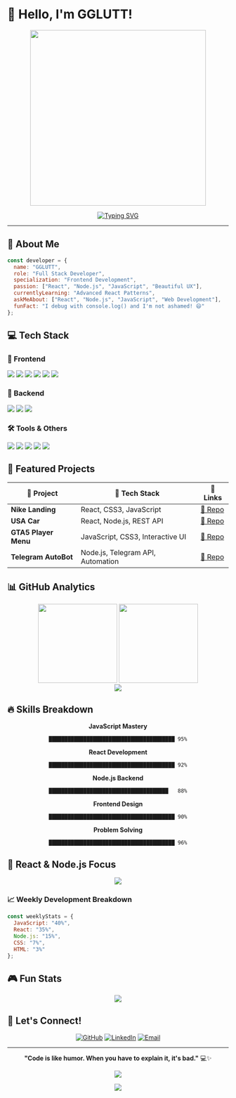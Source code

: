 # 👋 Hello, I'm GGLUTT!

<div align="center">
  <img src="https://media3.giphy.com/media/v1.Y2lkPTc5MGI3NjExZGxpdGJiZ3NkcTFieWc0bjY0dXdocHBlMWRpMGRpbjRkbGJ3dWtidiZlcD12MV9pbnRlcm5hbF9naWZfYnlfaWQmY3Q9Zw/78XCFBGOlS6keY1Bil/giphy.gif" width="400"/>
  
  [![Typing SVG](https://readme-typing-svg.herokuapp.com?font=Fira+Code&size=22&pause=1000&color=61DAFB&center=true&vCenter=true&width=435&lines=Frontend+Developer+%F0%9F%92%BB;React+Enthusiast+%E2%9A%9B%EF%B8%8F;Node.js+Developer+%F0%9F%9A%80;JavaScript+Expert+%F0%9F%93%A6;Always+Learning+%F0%9F%8C%B1)](https://git.io/typing-svg)
</div>

---

## 🚀 About Me

```javascript
const developer = {
  name: "GGLUTT",
  role: "Full Stack Developer",
  specialization: "Frontend Development",
  passion: ["React", "Node.js", "JavaScript", "Beautiful UX"],
  currentlyLearning: "Advanced React Patterns",
  askMeAbout: ["React", "Node.js", "JavaScript", "Web Development"],
  funFact: "I debug with console.log() and I'm not ashamed! 😄"
};
```

## 💻 Tech Stack

### 🎨 Frontend
<p align="left">
  <img src="https://img.shields.io/badge/React-20232A?style=for-the-badge&logo=react&logoColor=61DAFB"/>
  <img src="https://img.shields.io/badge/JavaScript-F7DF1E?style=for-the-badge&logo=javascript&logoColor=black"/>
  <img src="https://img.shields.io/badge/TypeScript-007ACC?style=for-the-badge&logo=typescript&logoColor=white"/>
  <img src="https://img.shields.io/badge/HTML5-E34F26?style=for-the-badge&logo=html5&logoColor=white"/>
  <img src="https://img.shields.io/badge/CSS3-1572B6?style=for-the-badge&logo=css3&logoColor=white"/>
  <img src="https://img.shields.io/badge/Tailwind_CSS-38B2AC?style=for-the-badge&logo=tailwind-css&logoColor=white"/>
</p>

### 🔧 Backend
<p align="left">
  <img src="https://img.shields.io/badge/Node.js-43853D?style=for-the-badge&logo=node.js&logoColor=white"/>
  <img src="https://img.shields.io/badge/Express.js-404D59?style=for-the-badge"/>
  <img src="https://img.shields.io/badge/REST-APIs-FF6C37?style=for-the-badge"/>
</p>

### 🛠️ Tools & Others
<p align="left">
  <img src="https://img.shields.io/badge/Git-F05032?style=for-the-badge&logo=git&logoColor=white"/>
  <img src="https://img.shields.io/badge/GitHub-100000?style=for-the-badge&logo=github&logoColor=white"/>
  <img src="https://img.shields.io/badge/VS_Code-0078D4?style=for-the-badge&logo=visual%20studio%20code&logoColor=white"/>
  <img src="https://img.shields.io/badge/npm-CB3837?style=for-the-badge&logo=npm&logoColor=white"/>
  <img src="https://img.shields.io/badge/Webpack-8DD6F9?style=for-the-badge&logo=webpack&logoColor=black"/>
</p>

## 🎯 Featured Projects

<div align="center">
  
| 🎨 Project | 🔧 Tech Stack | 🔗 Links |
|-----------|-------------|----------|
| **Nike Landing** | React, CSS3, JavaScript | [🔗 Repo](https://github.com/GGLUTT/Nike_Landing1) |
| **USA Car** | React, Node.js, REST API | [🔗 Repo](https://github.com/GGLUTT/usa_Car) |
| **GTA5 Player Menu** | JavaScript, CSS3, Interactive UI | [🔗 Repo](https://github.com/GGLUTT/player-menu-GTA5) |
| **Telegram AutoBot** | Node.js, Telegram API, Automation | [🔗 Repo](https://github.com/GGLUTT/Telega-AutoBot) |

</div>

## 📊 GitHub Analytics

<div align="center">
  <img height="180em" src="https://github-readme-stats.vercel.app/api?username=GGLUTT&show_icons=true&theme=react&include_all_commits=true&count_private=true&hide_border=true&bg_color=0d1117&title_color=61dafb&icon_color=61dafb&text_color=c9d1d9&border_color=30363d"/>
  <img height="180em" src="https://github-readme-stats.vercel.app/api/top-langs/?username=GGLUTT&layout=compact&langs_count=8&theme=react&hide_border=true&bg_color=0d1117&title_color=61dafb&text_color=c9d1d9&border_color=30363d&hide=c%23,c"/>
</div>

<div align="center">
  <img src="https://github-readme-streak-stats.herokuapp.com/?user=GGLUTT&theme=react&hide_border=true&stroke=30363d&background=0d1117&ring=61dafb&fire=61dafb&currStreakLabel=61dafb"/>
</div>

## 🔥 Skills Breakdown

<div align="center">
  
**JavaScript Mastery**
```
████████████████████████████████████████ 95%
```

**React Development**
```
████████████████████████████████████████ 92%
```

**Node.js Backend**
```
██████████████████████████████████████   88%
```

**Frontend Design**
```
████████████████████████████████████████ 90%
```

**Problem Solving**
```
████████████████████████████████████████ 96%
```

</div>

## 🌟 React & Node.js Focus

<div align="center">
  <img src="https://github-readme-stats.vercel.app/api/wakatime?username=GGLUTT&theme=react&hide_border=true&bg_color=0d1117&title_color=61dafb&text_color=c9d1d9&border_color=30363d"/>
</div>

### 📈 Weekly Development Breakdown
```javascript
const weeklyStats = {
  JavaScript: "40%",
  React: "35%", 
  Node.js: "15%",
  CSS: "7%",
  HTML: "3%"
};
```

## 🎮 Fun Stats

<div align="center">
  <img src="https://github-profile-trophy.vercel.app/?username=GGLUTT&theme=nord&no-frame=true&no-bg=true&margin-w=4&row=1&column=6"/>
</div>

## 🤝 Let's Connect!

<div align="center">
  
[![GitHub](https://img.shields.io/badge/GitHub-100000?style=for-the-badge&logo=github&logoColor=white)](https://github.com/GGLUTT)
[![LinkedIn](https://img.shields.io/badge/LinkedIn-0077B5?style=for-the-badge&logo=linkedin&logoColor=white)](https://www.linkedin.com/in/evgenii-lutiy-460797364/?locale=en_US)
[![Email](https://img.shields.io/badge/Email-D14836?style=for-the-badge&logo=gmail&logoColor=white)](mailto:your-email@example.com)

</div>

---

<div align="center">
  
**"Code is like humor. When you have to explain it, it's bad."** 💻✨

![](https://komarev.com/ghpvc/?username=GGLUTT&color=61dafb&style=flat-square&label=Profile+Views)

</div>

<div align="center">
  <img src="https://capsule-render.vercel.app/api?type=waving&color=61dafb&height=100&section=footer"/>
</div>
